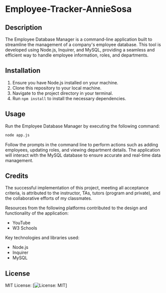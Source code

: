 # Employee-Tracker-AnnieSosa


## Description

The Employee Database Manager is a  command-line application built to streamline the management of a company's employee database. This tool is developed using Node.js, Inquirer, and MySQL, providing a seamless and efficient way to handle employee information, roles, and departments.

## Installation

1. Ensure you have Node.js installed on your machine.
2. Clone this repository to your local machine.
3. Navigate to the project directory in your terminal.
4. Run `npm install` to install the necessary dependencies.

## Usage

Run the Employee Database Manager by executing the following command:

```bash
node app.js
```

Follow the prompts in the command line to perform actions such as adding employees, updating roles, and viewing department details. The application will interact with the MySQL database to ensure accurate and real-time data management.


## Credits

The successful implementation of this project, meeting all acceptance criteria, is attributed to the instructor, TAs, tutors (program and private), and the collaborative efforts of my classmates.

Resources from the following platforms contributed to the design and functionality of the application:
- YouTube
- W3 Schools

Key technologies and libraries used:
- Node.js
- Inquirer
- MySQL

## License

MIT License: [![License: MIT](https://img.shields.io/badge/License-MIT-yellow.svg)]